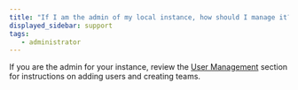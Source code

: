 ```yaml
---
title: "If I am the admin of my local instance, how should I manage it?"
displayed_sidebar: support
tags:
   - administrator
---
```

If you are the admin for your instance, review the [User Management](../guides/hosting/iam/manage-organization.md) section for instructions on adding users and creating teams.